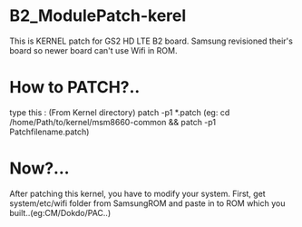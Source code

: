 B2_ModulePatch-kerel
====================

This is KERNEL patch for GS2 HD LTE B2 board. Samsung revisioned their's board so newer board can't use Wifi in ROM.

How to PATCH?..
===============
type this :
	(From Kernel directory)
	patch -p1 *.patch
	(eg: cd /home/Path/to/kernel/msm8660-common && patch -p1 Patchfilename.patch)
	
Now?...
=======
After patching this kernel, you have to modify your system.
First, get system/etc/wifi folder from SamsungROM and paste in to ROM which you built..(eg:CM/Dokdo/PAC..)


